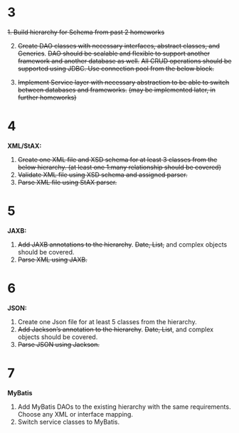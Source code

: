 # 3

~~1. Build hierarchy for Schema from past 2 homeworks~~

2. ~~Create DAO classes with necessary interfaces, abstract classes, and Generics~~.
   ~~DAO should be scalable and flexible to support another framework and another database as well.~~
   ~~All CRUD operations should be supported using JDBC. Use connection pool from the below block.~~

3. ~~Implement Service layer with necessary abstraction to be able to switch between databases and frameworks.~~ ~~(may
   be implemented later, in further homeworks)~~

# 4

**XML/StAX:**

1. ~~Create one XML file and XSD schema for at least 3 classes from the below hierarchy. (at least one 1:many
   relationship should be covered)~~
2. ~~Validate XML file using XSD schema and assigned parser.~~
3. ~~Parse XML file using StAX parser.~~

# 5

**JAXB:**

1. ~~Add JAXB annotations to the hierarchy~~. ~~Date, List,~~ and complex objects should be covered.
2. ~~Parse XML using JAXB.~~

# 6

**JSON:**

1. Create one Json file for at least 5 classes from the hierarchy.
2. ~~Add Jackson’s annotation to the hierarchy~~. ~~Date, List~~, and complex objects should be covered.
3. ~~Parse JSON using Jackson.~~

# 7

**MyBatis**

1. Add MyBatis DAOs to the existing hierarchy with the same requirements. Choose any XML or interface mapping.
2. Switch service classes to MyBatis.

